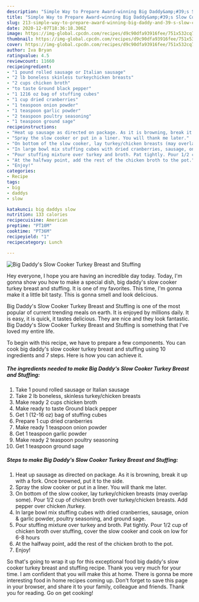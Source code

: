```yaml
---
description: "Simple Way to Prepare Award-winning Big Daddy&amp;#39;s Slow Cooker Turkey Breast and Stuffing"
title: "Simple Way to Prepare Award-winning Big Daddy&amp;#39;s Slow Cooker Turkey Breast and Stuffing"
slug: 213-simple-way-to-prepare-award-winning-big-daddy-and-39-s-slow-cooker-turkey-breast-and-stuffing
date: 2020-12-07T18:36:18.306Z
image: https://img-global.cpcdn.com/recipes/d9c90dfa93916fee/751x532cq70/big-daddys-slow-cooker-turkey-breast-and-stuffing-recipe-main-photo.jpg
thumbnail: https://img-global.cpcdn.com/recipes/d9c90dfa93916fee/751x532cq70/big-daddys-slow-cooker-turkey-breast-and-stuffing-recipe-main-photo.jpg
cover: https://img-global.cpcdn.com/recipes/d9c90dfa93916fee/751x532cq70/big-daddys-slow-cooker-turkey-breast-and-stuffing-recipe-main-photo.jpg
author: Iva Bryan
ratingvalue: 4.5
reviewcount: 11660
recipeingredient:
- "1 pound rolled sausage or Italian sausage"
- "2 lb boneless skinless turkeychicken breasts"
- "2 cups chicken broth"
- "to taste Ground black pepper"
- "1 1216 oz bag of stuffing cubes"
- "1 cup dried cranberries"
- "1 teaspoon onion powder"
- "1 teaspoon garlic powder"
- "2 teaspoon poultry seasoning"
- "1 teaspoon ground sage"
recipeinstructions:
- "Heat up sausage as directed on package. As it is browning, break it up with a fork. Once browned, put it to the side."
- "Spray the slow cooker or put in a liner. You will thank me later."
- "On bottom of the slow cooker, lay turkey/chicken breasts (may overlap some). Pour 1/2 cup of chicken broth over turkey/chicken breasts. Add pepper over chicken /turkey."
- "In large bowl mix stuffing cubes with dried cranberries, sausage, onion &amp; garlic powder, poultry seasoning, and ground sage."
- "Pour stuffing mixture over turkey and broth. Pat tightly. Pour 1/2 cup of chicken broth over stuffing, cover the slow cooker and cook on low for 6-8 hours"
- "At the halfway point, add the rest of the chicken broth to the pot."
- "Enjoy!"
categories:
- Recipe
tags:
- big
- daddys
- slow

katakunci: big daddys slow 
nutrition: 133 calories
recipecuisine: American
preptime: "PT10M"
cooktime: "PT36M"
recipeyield: "1"
recipecategory: Lunch

---
```



![Big Daddy&#39;s Slow Cooker Turkey Breast and Stuffing](https://img-global.cpcdn.com/recipes/d9c90dfa93916fee/751x532cq70/big-daddys-slow-cooker-turkey-breast-and-stuffing-recipe-main-photo.jpg)

Hey everyone, I hope you are having an incredible day today. Today, I'm gonna show you how to make a special dish, big daddy&#39;s slow cooker turkey breast and stuffing. It is one of my favorites. This time, I'm gonna make it a little bit tasty. This is gonna smell and look delicious.



Big Daddy&#39;s Slow Cooker Turkey Breast and Stuffing is one of the most popular of current trending meals on earth. It is enjoyed by millions daily. It is easy, it is quick, it tastes delicious. They are nice and they look fantastic. Big Daddy&#39;s Slow Cooker Turkey Breast and Stuffing is something that I've loved my entire life.


To begin with this recipe, we have to prepare a few components. You can cook big daddy&#39;s slow cooker turkey breast and stuffing using 10 ingredients and 7 steps. Here is how you can achieve it.

<!--inarticleads1-->

##### The ingredients needed to make Big Daddy&#39;s Slow Cooker Turkey Breast and Stuffing:

1. Take 1 pound rolled sausage or Italian sausage
1. Take 2 lb boneless, skinless turkey/chicken breasts
1. Make ready 2 cups chicken broth
1. Make ready to taste Ground black pepper
1. Get 1 (12-16 oz) bag of stuffing cubes
1. Prepare 1 cup dried cranberries
1. Make ready 1 teaspoon onion powder
1. Get 1 teaspoon garlic powder
1. Make ready 2 teaspoon poultry seasoning
1. Get 1 teaspoon ground sage




<!--inarticleads2-->

##### Steps to make Big Daddy&#39;s Slow Cooker Turkey Breast and Stuffing:

1. Heat up sausage as directed on package. As it is browning, break it up with a fork. Once browned, put it to the side.
1. Spray the slow cooker or put in a liner. You will thank me later.
1. On bottom of the slow cooker, lay turkey/chicken breasts (may overlap some). Pour 1/2 cup of chicken broth over turkey/chicken breasts. Add pepper over chicken /turkey.
1. In large bowl mix stuffing cubes with dried cranberries, sausage, onion &amp; garlic powder, poultry seasoning, and ground sage.
1. Pour stuffing mixture over turkey and broth. Pat tightly. Pour 1/2 cup of chicken broth over stuffing, cover the slow cooker and cook on low for 6-8 hours
1. At the halfway point, add the rest of the chicken broth to the pot.
1. Enjoy!




So that's going to wrap it up for this exceptional food big daddy&#39;s slow cooker turkey breast and stuffing recipe. Thank you very much for your time. I am confident that you will make this at home. There is gonna be more interesting food in home recipes coming up. Don't forget to save this page in your browser, and share it to your family, colleague and friends. Thank you for reading. Go on get cooking!
